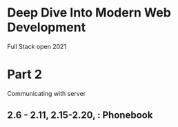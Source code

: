 # Deep Dive Into Modern Web Development
Full Stack open 2021

# Part 2
Communicating with server

## 2.6 - 2.11, 2.15-2.20, : Phonebook
